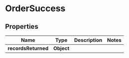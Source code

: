 

# OrderSuccess


## Properties

| Name | Type | Description | Notes |
|------------ | ------------- | ------------- | -------------|
|**recordsReturned** | **Object** |  |  |



